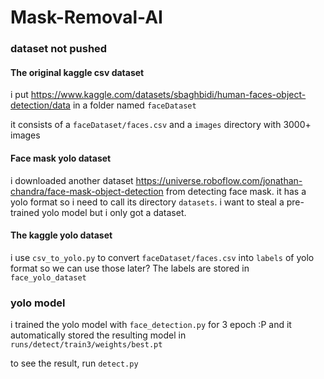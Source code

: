# Mask-Removal-AI

### dataset not pushed
#### The original kaggle csv dataset
i put https://www.kaggle.com/datasets/sbaghbidi/human-faces-object-detection/data in a folder named `faceDataset`

it consists of a `faceDataset/faces.csv` and a `images` directory with 3000+ images

#### Face mask yolo dataset
i downloaded another dataset https://universe.roboflow.com/jonathan-chandra/face-mask-object-detection from detecting face mask. it has a yolo format so i need to call its directory `datasets`. i want to steal a pre-trained yolo model but i only got a dataset. 

#### The kaggle yolo dataset
i use `csv_to_yolo.py` to convert `faceDataset/faces.csv` into `labels` of yolo format so we can use those later?
The labels are stored in `face_yolo_dataset`

### yolo model
i trained the yolo model with `face_detection.py` for 3 epoch :P and it automatically stored the resulting model in `runs/detect/train3/weights/best.pt` 

to see the result, run `detect.py` 